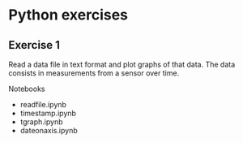 # Python exercises

## Exercise 1

Read a data file in text format and plot graphs of that data. The data consists in measurements from a sensor over time.

Notebooks
* readfile.ipynb
* timestamp.ipynb
* tgraph.ipynb
* dateonaxis.ipynb

